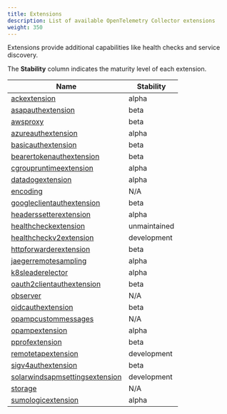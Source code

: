 ```yaml
---
title: Extensions
description: List of available OpenTelemetry Collector extensions
weight: 350
---
```


Extensions provide additional capabilities like health checks and service discovery.

The **Stability** column indicates the maturity level of each extension.

| Name | Stability |
|------|----------|
| [ackextension](https://github.com/open-telemetry/opentelemetry-collector-contrib/tree/main/extension/ackextension) | alpha |
| [asapauthextension](https://github.com/open-telemetry/opentelemetry-collector-contrib/tree/main/extension/asapauthextension) | beta |
| [awsproxy](https://github.com/open-telemetry/opentelemetry-collector-contrib/tree/main/extension/awsproxy) | beta |
| [azureauthextension](https://github.com/open-telemetry/opentelemetry-collector-contrib/tree/main/extension/azureauthextension) | alpha |
| [basicauthextension](https://github.com/open-telemetry/opentelemetry-collector-contrib/tree/main/extension/basicauthextension) | beta |
| [bearertokenauthextension](https://github.com/open-telemetry/opentelemetry-collector-contrib/tree/main/extension/bearertokenauthextension) | beta |
| [cgroupruntimeextension](https://github.com/open-telemetry/opentelemetry-collector-contrib/tree/main/extension/cgroupruntimeextension) | alpha |
| [datadogextension](https://github.com/open-telemetry/opentelemetry-collector-contrib/tree/main/extension/datadogextension) | alpha |
| [encoding](https://github.com/open-telemetry/opentelemetry-collector-contrib/tree/main/extension/encoding) | N/A |
| [googleclientauthextension](https://github.com/open-telemetry/opentelemetry-collector-contrib/tree/main/extension/googleclientauthextension) | beta |
| [headerssetterextension](https://github.com/open-telemetry/opentelemetry-collector-contrib/tree/main/extension/headerssetterextension) | alpha |
| [healthcheckextension](https://github.com/open-telemetry/opentelemetry-collector-contrib/tree/main/extension/healthcheckextension) | unmaintained |
| [healthcheckv2extension](https://github.com/open-telemetry/opentelemetry-collector-contrib/tree/main/extension/healthcheckv2extension) | development |
| [httpforwarderextension](https://github.com/open-telemetry/opentelemetry-collector-contrib/tree/main/extension/httpforwarderextension) | beta |
| [jaegerremotesampling](https://github.com/open-telemetry/opentelemetry-collector-contrib/tree/main/extension/jaegerremotesampling) | alpha |
| [k8sleaderelector](https://github.com/open-telemetry/opentelemetry-collector-contrib/tree/main/extension/k8sleaderelector) | alpha |
| [oauth2clientauthextension](https://github.com/open-telemetry/opentelemetry-collector-contrib/tree/main/extension/oauth2clientauthextension) | beta |
| [observer](https://github.com/open-telemetry/opentelemetry-collector-contrib/tree/main/extension/observer) | N/A |
| [oidcauthextension](https://github.com/open-telemetry/opentelemetry-collector-contrib/tree/main/extension/oidcauthextension) | beta |
| [opampcustommessages](https://github.com/open-telemetry/opentelemetry-collector-contrib/tree/main/extension/opampcustommessages) | N/A |
| [opampextension](https://github.com/open-telemetry/opentelemetry-collector-contrib/tree/main/extension/opampextension) | alpha |
| [pprofextension](https://github.com/open-telemetry/opentelemetry-collector-contrib/tree/main/extension/pprofextension) | beta |
| [remotetapextension](https://github.com/open-telemetry/opentelemetry-collector-contrib/tree/main/extension/remotetapextension) | development |
| [sigv4authextension](https://github.com/open-telemetry/opentelemetry-collector-contrib/tree/main/extension/sigv4authextension) | beta |
| [solarwindsapmsettingsextension](https://github.com/open-telemetry/opentelemetry-collector-contrib/tree/main/extension/solarwindsapmsettingsextension) | development |
| [storage](https://github.com/open-telemetry/opentelemetry-collector-contrib/tree/main/extension/storage) | N/A |
| [sumologicextension](https://github.com/open-telemetry/opentelemetry-collector-contrib/tree/main/extension/sumologicextension) | alpha |
